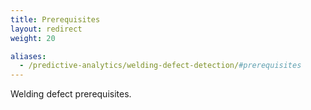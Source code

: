 ```yaml
---
title: Prerequisites
layout: redirect
weight: 20

aliases:
  - /predictive-analytics/welding-defect-detection/#prerequisites
---
```


Welding defect prerequisites.